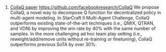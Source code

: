 1. [CollaQ paper](https://arxiv.org/abs/2010.08531) https://github.com/facebookresearch/CollaQ 
We propose CollaQ, a novel way to decompose Q function for decentralized policy in multi-agent modeling. 
In StarCraft II Multi-Agent Challenge, CollaQ outperforms existing state-of-the-art techniques (i.e., QMIX, QTRAN, and VDN) by improving the win rate by 40% with the same number of samples. 
In the more challenging ad hoc team play setting (i.e., reweight/add/remove units without re-training or finetuning), CollaQ outperforms previous SoTA by over 30%.
